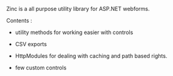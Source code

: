 Zinc is a all purpose utility library for ASP.NET webforms.

Contents :

- utility methods for working easier with controls

- CSV exports

- HttpModules for dealing with caching and path based rights.

- few custom controls

